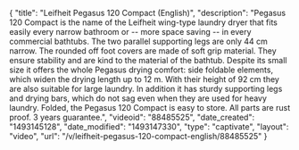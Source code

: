 {
    "title": "Leifheit Pegasus 120 Compact (English)",
    "description": "Pegasus 120 Compact is the name of the Leifheit wing-type laundry dryer that fits easily every narrow bathroom or -- more space saving -- in every commercial bathtubs. The two parallel supporting legs are only 44 cm narrow. The rounded off foot covers are made of soft grip material. They ensure stability and are kind to the material of the bathtub. Despite its small size it offers the whole Pegasus drying comfort: side foldable elements, which widen the drying length up to 12 m. With their height of 92 cm they are also suitable for large laundry. In addition it has sturdy supporting legs and drying bars, which do not sag even when they are used for heavy laundry. Folded, the Pegasus 120 Compact is easy to store. All parts are rust proof. 3 years guarantee.",
    "videoid": "88485525",
    "date_created": "1493145128",
    "date_modified": "1493147330",
    "type": "captivate",
    "layout": "video",
    "url": "\/v\/leifheit-pegasus-120-compact-english\/88485525"
}